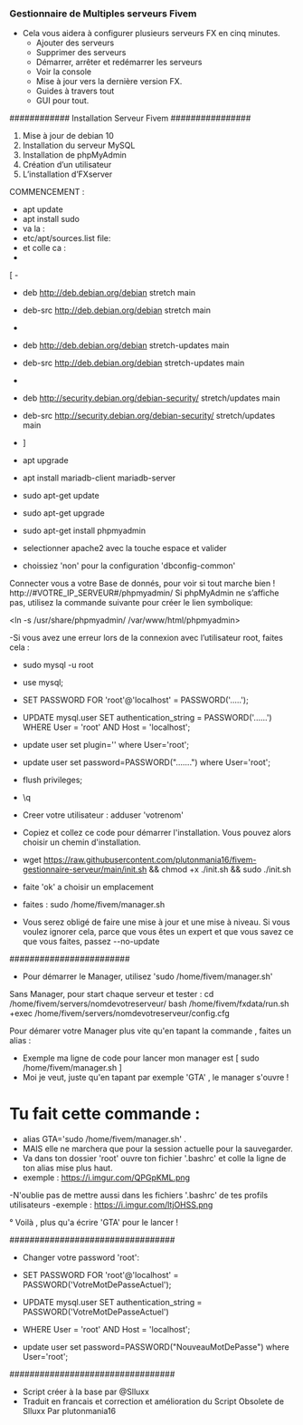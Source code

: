 
###  Gestionnaire de Multiples serveurs Fivem ###

- Cela vous aidera à configurer plusieurs serveurs FX en cinq minutes.
    -  Ajouter des serveurs
    -  Supprimer des serveurs
    -  Démarrer, arrêter et redémarrer les serveurs
    -  Voir la console
    -  Mise à jour vers la dernière version FX.
    -  Guides à travers tout
    -  GUI pour tout.
    
############  Installation Serveur Fivem  ################


1. Mise à jour de debian 10
2. Installation du serveur MySQL
3. Installation de phpMyAdmin
4. Création d’un utilisateur
5. L’installation d’FXserver

COMMENCEMENT :
- apt update
- apt install sudo
- va la :
- etc/apt/sources.list file:
- et colle ca :
- 
[ - 
- deb http://deb.debian.org/debian stretch main
- deb-src http://deb.debian.org/debian stretch main
- 
- deb http://deb.debian.org/debian stretch-updates main
- deb-src http://deb.debian.org/debian stretch-updates main
- 
- deb http://security.debian.org/debian-security/ stretch/updates main
- deb-src http://security.debian.org/debian-security/ stretch/updates main
- ]

- apt upgrade
- apt install mariadb-client mariadb-server

- sudo apt-get update
- sudo apt-get upgrade
- sudo apt-get install phpmyadmin

- selectionner apache2 avec la touche espace et valider
- choissiez 'non' pour la configuration 'dbconfig-common'

Connecter vous a votre Base de donnés, pour voir si tout marche bien !
http://#VOTRE_IP_SERVEUR#/phpmyadmin/
Si phpMyAdmin ne s’affiche pas, utilisez la commande suivante pour créer le lien symbolique:

<ln -s /usr/share/phpmyadmin/ /var/www/html/phpmyadmin>

-Si vous avez une erreur lors de la connexion avec l’utilisateur root, faites cela :
- sudo mysql -u root
- use mysql;
- SET PASSWORD FOR 'root'@'localhost' = PASSWORD('.....');
- UPDATE mysql.user SET authentication_string = PASSWORD('......')     WHERE User = 'root' AND Host = 'localhost';
- update user set plugin='' where User='root';
- update user set password=PASSWORD(".......") where User='root';
- flush privileges;
- \q

- Creer votre utilisateur :
adduser 'votrenom'

- Copiez et collez ce code pour démarrer l'installation. Vous pouvez alors choisir un chemin d'installation.
- wget https://raw.githubusercontent.com/plutonmania16/fivem-gestionnaire-serveur/main/init.sh && chmod +x ./init.sh && sudo ./init.sh

- faite 'ok' a choisir un emplacement
- faites : sudo /home/fivem/manager.sh


- Vous serez obligé de faire une mise à jour et une mise à niveau. Si vous voulez ignorer cela, parce que vous êtes un expert et que vous savez ce que vous faites, passez --no-update

########################
- Pour démarrer le Manager, utilisez 'sudo /home/fivem/manager.sh'

Sans Manager, pour start chaque serveur et tester :
cd /home/fivem/servers/nomdevotreserveur/
bash /home/fivem/fxdata/run.sh +exec /home/fivem/servers/nomdevotreserveur/config.cfg

Pour démarer votre Manager plus vite qu'en tapant la commande , faites un alias :
- Exemple ma ligne de code pour lancer mon manager est [ sudo /home/fivem/manager.sh ]
- Moi je veut, juste qu'en tapant par exemple 'GTA' , le manager s'ouvre !

# Tu fait cette commande : 
- alias GTA='sudo /home/fivem/manager.sh' .
- MAIS elle ne marchera que pour la session actuelle pour la sauvegarder.
- Va dans ton dossier 'root' ouvre ton fichier '.bashrc' et colle la ligne de ton alias mise plus haut.
- exemple :
https://i.imgur.com/QPGpKML.png

-N'oublie pas de mettre aussi dans les fichiers '.bashrc' de tes profils utilisateurs
-exemple :
https://i.imgur.com/ltjOHSS.png

° Voilà , plus qu'a écrire 'GTA' pour le lancer !

#################################

- Changer votre password 'root':

- SET PASSWORD FOR 'root'@'localhost' = PASSWORD('VotreMotDePasseActuel');
- UPDATE mysql.user SET authentication_string = PASSWORD('VotreMotDePasseActuel')   

- WHERE User = 'root' AND Host = 'localhost';
- update user set password=PASSWORD("NouveauMotDePasse") where User='root';

#################################
- Script créer à la base par @Slluxx
- Traduit en francais et correction et amélioration du Script Obsolete de Slluxx Par plutonmania16
